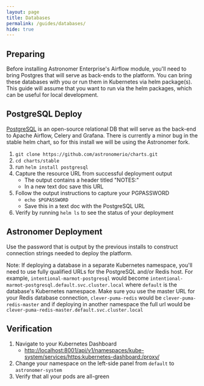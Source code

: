 ```yaml
---
layout: page
title: Databases
permalink: /guides/databases/
hide: true
---
```


## Preparing

Before installing Astronomer Enterprise's Airflow module, you'll need to bring
Postgres that will serve as back-ends to the platform. You can bring these
databases with you or run them in Kubernetes via helm package(s). This guide
will assume that you want to run via the helm packages, which can be useful
for local development.

## PostgreSQL Deploy

[PostgreSQL][9] is an open-source relational DB that will serve as the back-end to Apache Airflow, Celery and Grafana. There is currently a minor bug in the stable helm chart, so for this install we will be using the Astronomer fork.

1. `git clone https://github.com/astronomerio/charts.git`
1. `cd charts/stable`
1. run `helm install postgresql`
1. Capture the resource URL from successful deployment output
    - The output contains a header titled "NOTES:"
    - In a new text doc save this URL
1. Follow the output instructions to capture your PGPASSWORD
    - `echo $PGPASSWORD`
    - Save this in a text doc with the PostgreSQL URL
1. Verify by running `helm ls` to see the status of your deployment

## Astronomer Deployment

Use the password that is output by the previous installs to construct connection strings needed to deploy the platform.

Note: If deploying a database in a separate Kubernetes namespace, you'll need to use fully qualified URLs for the PostgreSQL and/or Redis host. For example, `intentional-marmot-postgresql` would become `intentional-marmot-postgresql.default.svc.cluster.local` where `default` is the database's Kubernetes namespace. Make sure you use the master URL for your Redis database connection, `clever-puma-redis` would be `clever-puma-redis-master` and if deploying in another namespace the full url would be `clever-puma-redis-master.default.svc.cluster.local`

## Verification

1. Navigate to your Kubernetes Dashboard
    - <http://localhost:8001/api/v1/namespaces/kube-system/services/https:kubernetes-dashboard:/proxy/>
1. Change your namespace on the left-side panel from `default` to `astronomer-system`
1. Verify that all your pods are all-green

[1]: /create-local-k8-dev.md                                            "Kubernetes On Docker Installation Guide"
[2]: https://airflow.apache.org/                                        "Apache Airflow"
[3]: http://www.celeryproject.org/                                      "Celery: Distributed Task Queue"
[4]: http://flower.readthedocs.io/en/latest/                            "Flower: A Celery Monitoring Tool"
[5]: https://grafana.com/                                               "Grafana Monitoring"
[6]: https://prometheus.io/                                             "Prometheus Time Series Monitoring"
[7]: https://kubernetes.io/docs/concepts/services-networking/ingress/   "Ingress: DNS"
[8]: https://redis.io/                                                  "Redis Homepage"
[9]: https://www.postgresql.org/                                        "PostgreSQL Database"
